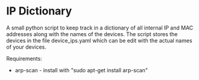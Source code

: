 # IP Dictionary
A small python script to keep track in a dictionary of all internal IP and MAC addresses along with the names of the devices.
The script stores the devices in the file device_ips.yaml which can be edit with the actual names of your devices.

Requirements:
- arp-scan - install with "sudo apt-get install arp-scan"
